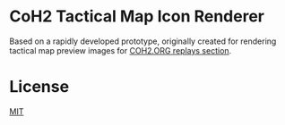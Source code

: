 # CoH2 Tactical Map Icon Renderer

Based on a rapidly developed prototype, originally created for rendering tactical map preview images for [COH2.ORG replays section](https://www.coh2.org/replay).


# License
[MIT](./LICENSE)